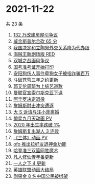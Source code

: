 # 2021-11-22

共 23 条

<!-- BEGIN -->
<!-- 最后更新时间 Mon Nov 22 2021 13:12:24 GMT+0800 (China Standard Time) -->

1. [132 万改建房屋引争议](https://www.zhihu.com/search?q=梦想改造家)
1. [威金斯普尔合砍 65 分](https://www.zhihu.com/search?q=勇士)
1. [我国决定和立陶宛外交关系降为代办级](https://www.zhihu.com/search?q=立陶宛)
1. [海贼王新剧场版 RED](https://www.zhihu.com/search?q=海贼王)
1. [双城之战画风争议](https://www.zhihu.com/search?q=双城之战)
1. [国考准考证开始打印](https://www.zhihu.com/search?q=国考准考证)
1. [安阳狗伤人事件牵狗女子被指诈骗百万](https://www.zhihu.com/search?q=安阳狗伤人)
1. [斗破苍穹三年之约更新](https://www.zhihu.com/search?q=斗破苍穹三年之约)
1. [郭艾伦周琦为上综艺道歉](https://www.zhihu.com/search?q=郭艾伦道歉)
1. [曼联官宣索尔斯克亚下课](https://www.zhihu.com/search?q=索尔斯克亚)
1. [阿圭罗决定退役](https://www.zhihu.com/search?q=阿圭罗)
1. [詹姆斯肘击冲突遭逐](https://www.zhihu.com/search?q=詹姆斯)
1. [大 S 诉请与汪小菲离婚](https://www.zhihu.com/search?q=大S离婚)
1. [偷星九月天动画 PV](https://www.zhihu.com/search?q=偷星九月天)
1. [2020 年出生率跌破 1%](https://www.zhihu.com/search?q=出生率)
1. [詹姆斯复出湖人 3 连败](https://www.zhihu.com/search?q=湖人)
1. [《三体》动画 PV](https://www.zhihu.com/search?q=三体)
1. [ofo 推出拉好友退押金功能](https://www.zhihu.com/search?q=ofo退押金)
1. [哈登准三双篮网胜魔术](https://www.zhihu.com/search?q=篮网)
1. [凡人修仙传年番更新](https://www.zhihu.com/search?q=凡人修仙传)
1. [一人之下 4 更新](https://www.zhihu.com/search?q=一人之下4)
1. [英雄联盟动画大结局](https://www.zhihu.com/search?q=英雄联盟双城之战)
1. [刚果金 8 名中国公民被绑架](https://www.zhihu.com/search?q=刚果金)

<!-- END -->

